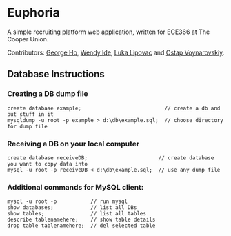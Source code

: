 # Euphoria

A simple recruiting platform web application, written for ECE366 at The Cooper Union.

Contributors: [George Ho](https://github.com/eigenfoo), [Wendy Ide](https://github.com/wside), [Luka Lipovac](https://github.com/lipovac) and [Ostap Voynarovskiy](https://github.com/ostapstephan).

## Database Instructions   

### Creating a DB dump file      
```
create database example;                           // create a db and put stuff in it      
mysqldump -u root -p example > d:\db\example.sql;  // choose directory for dump file      
```

### Receiving a DB on your local computer 
```
create database receiveDB;                       // create database you want to copy data into    
mysql -u root -p receiveDB < d:\db\example.sql;  // use any dump file     
```

### Additional commands for MySQL  client:    
```
mysql -u root -p           // run mysql   
show databases;            // list all DBs   
show tables;               // list all tables    
describe tablenamehere;    // show table details    
drop table tablenamehere;  // del selected table
```
